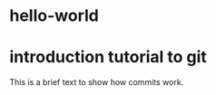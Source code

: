 # hello-world
introduction tutorial to git
===================

This is a brief text to show how commits work.
